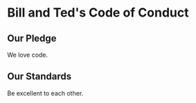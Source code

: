 # Bill and Ted's Code of Conduct

## Our Pledge

We love code.

## Our Standards

Be excellent to each other.
